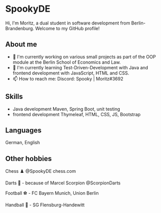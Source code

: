 # SpookyDE

Hi, I'm Moritz, a dual student in software development from Berlin-Brandenburg. Welcome to my GitHub profile!

## About me

- 🔭 I'm currently working on various small projects as part of the OOP module at the Berlin School of Economics and Law.
- 🌱 I'm currently learning Test-Driven-Development with Java and frontend development with JavaScript, HTML and CSS.
- 📫 How to reach me: Discord: Spooky | Moritz#3692

## Skills

- Java development Maven, Spring Boot, unit testing
- frontend development Thymeleaf, HTML, CSS, JS, Bootstrap

## Languages

German, English

## Other hobbies

Chess ♟️ @SpookyDE chess.com

Darts 🎯 - because of Marcel Scorpion @ScorpionDarts

Football ⚽ - FC Bayern Munich, Union Berlin

Handball 🤾 - SG Flensburg-Handewitt



